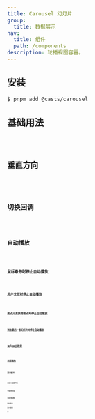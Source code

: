 ```yaml
---
title: Carousel 幻灯片
group:
  title: 数据展示
nav:
  title: 组件
  path: /components
description: 轮播视图容器。
---
```


## 安装

```bash
$ pnpm add @casts/carousel
```

## 基础用法

<code src="../examples/basic.tsx" />

## 垂直方向

<code src="../examples/vertical.tsx" />

## 切换回调

<code src="../examples/on-change.tsx" />

## 自动播放

<code src="../examples/autoplay.tsx" />

### 鼠标悬停时停止自动播放

<code src="../examples/stop-on-mouse-enter.tsx" />

### 用户交互时停止自动播放

<code src="../examples/stop-on-interaction.tsx" />

### 焦点元素获得焦点时停止自动播放

<code src="../examples/stop-on-focus-in.tsx" />

### 到达最后一张幻灯片时停止自动播放

<code src="../examples/stop-on-last-snap.tsx" />

## 淡入淡出效果

<code src="../examples/fade.tsx" />

## 禁用拖拽

<code src="../examples/non-draggable.tsx" />

## 禁用循环

<code src="../examples/no-loop.tsx" />

## 自定义动画时长

<code src="../examples/custom-duration.tsx" />

## 不显示指示点

<code src="../examples/no-dots.tsx" />

## 不显示导航按钮

<code src="../examples/no-navigators.tsx" />

## 自定义指示点

<code src="../examples/custom-dots.tsx" />

## 自定义导航按钮

<code src="../examples/custom-navigators.tsx" />

## API

<API src="@casts/carousel" />
